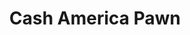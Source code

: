 ---
title: "Cash America Pawn"
url: /auburn/cash-america-pawn-auburn-way-south/
shop: pawnbroker
---